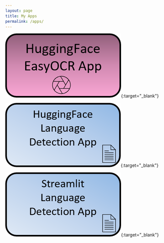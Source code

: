 ```yaml
---
layout: page
title: My Apps
permalink: /apps/
---
```



[![HuggingFace EasyOCR App](assets/hf_easyocr1.png)](https://huggingface.co/spaces/pelinbalci/easyocr){:target="_blank"}

[![HuggingFace LanguageDetection App](assets/hf_landet1.png)](https://huggingface.co/spaces/pelinbalci/easyocr){:target="_blank"}

[![HuggingFace LanguageDetection App](assets/streamlit_landet.png)](https://pelinbalci-streamlit-ml-app-main-q6mq7c.streamlit.app/){:target="_blank"}
